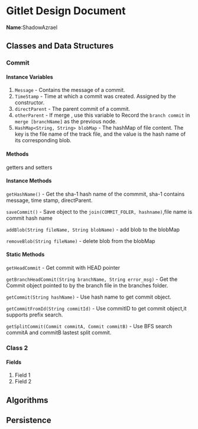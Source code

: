 # Gitlet Design Document

**Name**:ShadowAzrael

## Classes and Data Structures

### Commit

#### Instance Variables

1. `Message` - Contains the message of a commit.
2. `TimeStamp` - Time at which a commit was created. Assigned by the constructor.
3. `directParent` - The parent commit of a commit.
4. `otherParent` - If merge , use this variable to Record the `branch commit` in ` merge [branchName] ` as the previous node.
5. `HashMap<String, String> blobMap` - The hashMap of file content. The key is the file name of the track file, and the value is the hash name of its corresponding blob.

#### Methods

getters and setters

#### Instance Methods

`getHashName()` - Get the sha-1 hash name of the commmit, sha-1 contains message, time stamp, directParent.

`saveCommit()` - Save object to the `join(COMMIT_FOLER, hashname)`,file name is commit hash name

`addBlob(String fileName, String blobName)` - add blob to the blobMap

`removeBlob(String fileName)` - delete blob from the blobMap

#### Static Methods

`getHeadCommit` - Get commit with HEAD pointer

`getBranchHeadCommit(String branchName, String error_msg)` - Get the Commit object pointed to by the branch file in the branches folder.

`getCommit(String hashName)` - Use hash name to get commit object.

`getCommitFromId(String commitId)` -  Use commitID to get commit object,it supports prefix search.

`getSplitCommit(Commit commitA, Commit commitB)` - Use BFS search commitA and commitB lastest split commit.

### Class 2

#### Fields

1. Field 1
2. Field 2


## Algorithms

## Persistence

